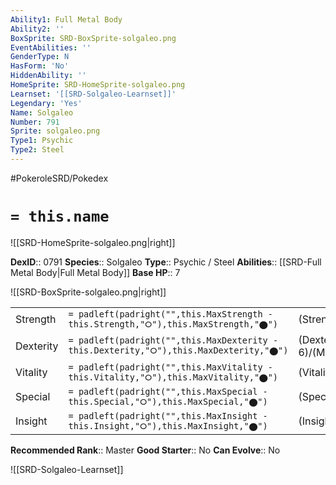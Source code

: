 ```yaml
---
Ability1: Full Metal Body
Ability2: ''
BoxSprite: SRD-BoxSprite-solgaleo.png
EventAbilities: ''
GenderType: N
HasForm: 'No'
HiddenAbility: ''
HomeSprite: SRD-HomeSprite-solgaleo.png
Learnset: '[[SRD-Solgaleo-Learnset]]'
Legendary: 'Yes'
Name: Solgaleo
Number: 791
Sprite: solgaleo.png
Type1: Psychic
Type2: Steel
---
```


#PokeroleSRD/Pokedex

# `= this.name`

![[SRD-HomeSprite-solgaleo.png|right]]

**DexID**:: 0791
**Species**:: Solgaleo
**Type**:: Psychic / Steel
**Abilities**:: [[SRD-Full Metal Body|Full Metal Body]]
**Base HP**:: 7

![[SRD-BoxSprite-solgaleo.png|right]]

|           |                                                                                        |                                          |
| --------- | -------------------------------------------------------------------------------------- | ---------------------------------------- |
| Strength  | `= padleft(padright("",this.MaxStrength - this.Strength,"⭘"),this.MaxStrength,"⬤")`    | (Strength::7)/(MaxStrength::7)   |
| Dexterity | `= padleft(padright("",this.MaxDexterity - this.Dexterity,"⭘"),this.MaxDexterity,"⬤")` | (Dexterity:: 6)/(MaxDexterity::6) |
| Vitality  | `= padleft(padright("",this.MaxVitality - this.Vitality,"⭘"),this.MaxVitality,"⬤")`    | (Vitality::6)/(MaxVitality::6)   |
| Special   | `= padleft(padright("",this.MaxSpecial - this.Special,"⭘"),this.MaxSpecial,"⬤")`       | (Special::5)/(MaxSpecial::5)     |
| Insight   | `= padleft(padright("",this.MaxInsight - this.Insight,"⭘"),this.MaxInsight,"⬤")`       | (Insight::5)/(MaxInsight::5)     |

**Recommended Rank**:: Master
**Good Starter**:: No
**Can Evolve**:: No

![[SRD-Solgaleo-Learnset]]